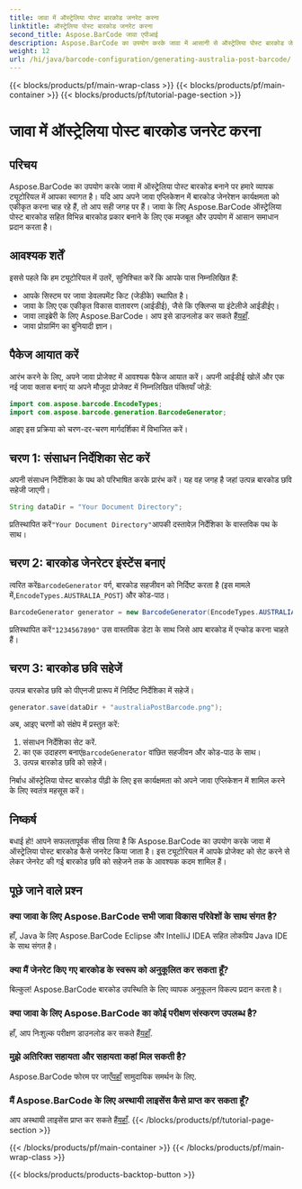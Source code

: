 ```yaml
---
title: जावा में ऑस्ट्रेलिया पोस्ट बारकोड जनरेट करना
linktitle: ऑस्ट्रेलिया पोस्ट बारकोड जनरेट करना
second_title: Aspose.BarCode जावा एपीआई
description: Aspose.BarCode का उपयोग करके जावा में आसानी से ऑस्ट्रेलिया पोस्ट बारकोड जेनरेट करें। निर्बाध एकीकरण के लिए हमारे चरण-दर-चरण ट्यूटोरियल का पालन करें।
weight: 12
url: /hi/java/barcode-configuration/generating-australia-post-barcode/
---
```


{{< blocks/products/pf/main-wrap-class >}}
{{< blocks/products/pf/main-container >}}
{{< blocks/products/pf/tutorial-page-section >}}

# जावा में ऑस्ट्रेलिया पोस्ट बारकोड जनरेट करना


## परिचय

Aspose.BarCode का उपयोग करके जावा में ऑस्ट्रेलिया पोस्ट बारकोड बनाने पर हमारे व्यापक ट्यूटोरियल में आपका स्वागत है। यदि आप अपने जावा एप्लिकेशन में बारकोड जेनरेशन कार्यक्षमता को एकीकृत करना चाह रहे हैं, तो आप सही जगह पर हैं। जावा के लिए Aspose.BarCode ऑस्ट्रेलिया पोस्ट बारकोड सहित विभिन्न बारकोड प्रकार बनाने के लिए एक मजबूत और उपयोग में आसान समाधान प्रदान करता है।

## आवश्यक शर्तें

इससे पहले कि हम ट्यूटोरियल में उतरें, सुनिश्चित करें कि आपके पास निम्नलिखित हैं:

- आपके सिस्टम पर जावा डेवलपमेंट किट (जेडीके) स्थापित है।
- जावा के लिए एक एकीकृत विकास वातावरण (आईडीई), जैसे कि एक्लिप्स या इंटेलीजे आईडीईए।
-  जावा लाइब्रेरी के लिए Aspose.BarCode। आप इसे डाउनलोड कर सकते हैं[यहाँ](https://releases.aspose.com/barcode/java/).
- जावा प्रोग्रामिंग का बुनियादी ज्ञान।

## पैकेज आयात करें

आरंभ करने के लिए, अपने जावा प्रोजेक्ट में आवश्यक पैकेज आयात करें। अपनी आईडीई खोलें और एक नई जावा क्लास बनाएं या अपने मौजूदा प्रोजेक्ट में निम्नलिखित पंक्तियाँ जोड़ें:

```java
import com.aspose.barcode.EncodeTypes;
import com.aspose.barcode.generation.BarcodeGenerator;
```

आइए इस प्रक्रिया को चरण-दर-चरण मार्गदर्शिका में विभाजित करें।

## चरण 1: संसाधन निर्देशिका सेट करें

अपनी संसाधन निर्देशिका के पथ को परिभाषित करके प्रारंभ करें। यह वह जगह है जहां उत्पन्न बारकोड छवि सहेजी जाएगी।

```java
String dataDir = "Your Document Directory";
```

 प्रतिस्थापित करें`"Your Document Directory"`आपकी दस्तावेज़ निर्देशिका के वास्तविक पथ के साथ।

## चरण 2: बारकोड जेनरेटर इंस्टेंस बनाएं

 त्वरित करें`BarcodeGenerator` वर्ग, बारकोड सहजीवन को निर्दिष्ट करता है (इस मामले में,`EncodeTypes.AUSTRALIA_POST`) और कोड-पाठ।

```java
BarcodeGenerator generator = new BarcodeGenerator(EncodeTypes.AUSTRALIA_POST, "1234567890");
```

 प्रतिस्थापित करें`"1234567890"` उस वास्तविक डेटा के साथ जिसे आप बारकोड में एन्कोड करना चाहते हैं।

## चरण 3: बारकोड छवि सहेजें

उत्पन्न बारकोड छवि को पीएनजी प्रारूप में निर्दिष्ट निर्देशिका में सहेजें।

```java
generator.save(dataDir + "australiaPostBarcode.png");
```

अब, आइए चरणों को संक्षेप में प्रस्तुत करें:

1. संसाधन निर्देशिका सेट करें.
2.  का एक उदाहरण बनाएं`BarcodeGenerator` वांछित सहजीवन और कोड-पाठ के साथ।
3. उत्पन्न बारकोड छवि को सहेजें।

निर्बाध ऑस्ट्रेलिया पोस्ट बारकोड पीढ़ी के लिए इस कार्यक्षमता को अपने जावा एप्लिकेशन में शामिल करने के लिए स्वतंत्र महसूस करें।

## निष्कर्ष

बधाई हो! आपने सफलतापूर्वक सीख लिया है कि Aspose.BarCode का उपयोग करके जावा में ऑस्ट्रेलिया पोस्ट बारकोड कैसे जनरेट किया जाता है। इस ट्यूटोरियल में आपके प्रोजेक्ट को सेट करने से लेकर जेनरेट की गई बारकोड छवि को सहेजने तक के आवश्यक कदम शामिल हैं।

## पूछे जाने वाले प्रश्न

### क्या जावा के लिए Aspose.BarCode सभी जावा विकास परिवेशों के साथ संगत है?
हाँ, Java के लिए Aspose.BarCode Eclipse और IntelliJ IDEA सहित लोकप्रिय Java IDE के साथ संगत है।

### क्या मैं जेनरेट किए गए बारकोड के स्वरूप को अनुकूलित कर सकता हूँ?
बिल्कुल! Aspose.BarCode बारकोड उपस्थिति के लिए व्यापक अनुकूलन विकल्प प्रदान करता है।

### क्या जावा के लिए Aspose.BarCode का कोई परीक्षण संस्करण उपलब्ध है?
 हाँ, आप निःशुल्क परीक्षण डाउनलोड कर सकते हैं[यहाँ](https://releases.aspose.com/).

### मुझे अतिरिक्त सहायता और सहायता कहां मिल सकती है?
 Aspose.BarCode फोरम पर जाएँ[यहाँ](https://forum.aspose.com/c/barcode/13) सामुदायिक समर्थन के लिए.

### मैं Aspose.BarCode के लिए अस्थायी लाइसेंस कैसे प्राप्त कर सकता हूँ?
 आप अस्थायी लाइसेंस प्राप्त कर सकते हैं[यहाँ](https://purchase.aspose.com/temporary-license/).
{{< /blocks/products/pf/tutorial-page-section >}}

{{< /blocks/products/pf/main-container >}}
{{< /blocks/products/pf/main-wrap-class >}}

{{< blocks/products/products-backtop-button >}}
